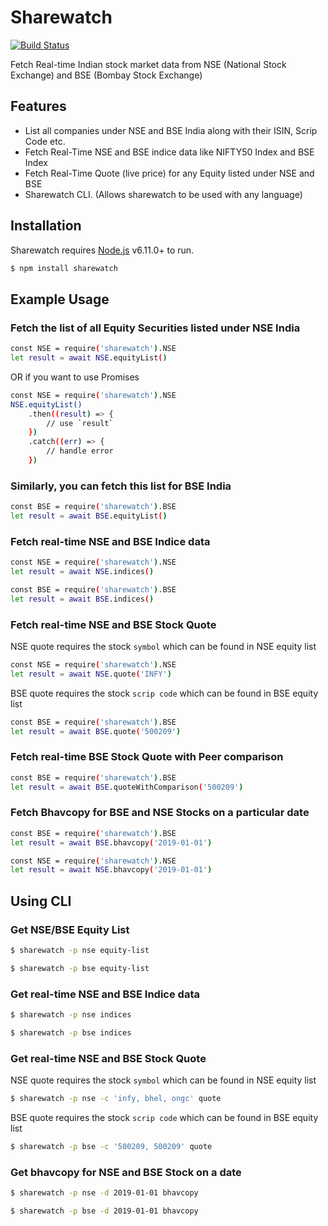 # Sharewatch

[![Build Status](https://travis-ci.org/anjulgarg/sharewatch.svg?branch=master)](https://travis-ci.org/anjulgarg/sharewatch)

Fetch Real-time Indian stock market data from NSE (National Stock Exchange) and BSE (Bombay Stock Exchange)

## Features

- List all companies under NSE and BSE India along with their ISIN, Scrip Code etc.
- Fetch Real-Time NSE and BSE indice data like NIFTY50 Index and BSE Index
- Fetch Real-Time Quote (live price) for any Equity listed under NSE and BSE
- Sharewatch CLI. (Allows sharewatch to be used with any language)

## Installation

Sharewatch requires [Node.js](https://nodejs.org/) v6.11.0+ to run.

```sh
$ npm install sharewatch
```

## Example Usage

### Fetch the list of all Equity Securities listed under NSE India

```sh
const NSE = require('sharewatch').NSE
let result = await NSE.equityList()
```

OR if you want to use Promises

```sh
const NSE = require('sharewatch').NSE
NSE.equityList()
    .then((result) => {
        // use `result`
    })
    .catch((err) => {
        // handle error
    })
```

### Similarly, you can fetch this list for BSE India

```sh
const BSE = require('sharewatch').BSE
let result = await BSE.equityList()
```

### Fetch real-time NSE and BSE Indice data

```sh
const NSE = require('sharewatch').NSE
let result = await NSE.indices()
```

```sh
const BSE = require('sharewatch').BSE
let result = await BSE.indices()
```

### Fetch real-time NSE and BSE Stock Quote

NSE quote requires the stock `symbol` which can be found in NSE equity list

```sh
const NSE = require('sharewatch').NSE
let result = await NSE.quote('INFY')
```

BSE quote requires the stock `scrip code` which can be found in BSE equity list

```sh
const BSE = require('sharewatch').BSE
let result = await BSE.quote('500209')
```

### Fetch real-time BSE Stock Quote with Peer comparison

```sh
const BSE = require('sharewatch').BSE
let result = await BSE.quoteWithComparison('500209')
```

### Fetch Bhavcopy for BSE and NSE Stocks on a particular date

```sh
const BSE = require('sharewatch').BSE
let result = await BSE.bhavcopy('2019-01-01')
```

```sh
const NSE = require('sharewatch').NSE
let result = await NSE.bhavcopy('2019-01-01')
```

## Using CLI

### Get NSE/BSE Equity List

```sh
$ sharewatch -p nse equity-list
```

```sh
$ sharewatch -p bse equity-list
```

### Get real-time NSE and BSE Indice data

```sh
$ sharewatch -p nse indices
```

```sh
$ sharewatch -p bse indices
```

### Get real-time NSE and BSE Stock Quote

NSE quote requires the stock `symbol` which can be found in NSE equity list

```sh
$ sharewatch -p nse -c 'infy, bhel, ongc' quote
```

BSE quote requires the stock `scrip code` which can be found in BSE equity list

```sh
$ sharewatch -p bse -c '500209, 500209' quote
```

### Get bhavcopy for NSE and BSE Stock on a date

```sh
$ sharewatch -p nse -d 2019-01-01 bhavcopy
```

```sh
$ sharewatch -p bse -d 2019-01-01 bhavcopy
```